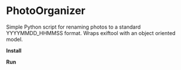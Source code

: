 # PhotoOrganizer
Simple Python script for renaming photos to a standard YYYYMMDD_HHMMSS format. Wraps exiftool with an object oriented model.

**Install**

**Run**